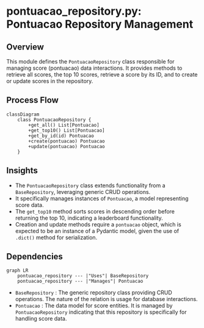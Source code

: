 # pontuacao_repository.py: Pontuacao Repository Management

## Overview

This module defines the `PontuacaoRepository` class responsible for managing score (pontuacao) data interactions. It provides methods to retrieve all scores, the top 10 scores, retrieve a score by its ID, and to create or update scores in the repository.

## Process Flow

```mermaid
classDiagram
    class PontuacaoRepository {
        +get_all() List[Pontuacao]
        +get_top10() List[Pontuacao]
        +get_by_id(id) Pontuacao
        +create(pontuacao) Pontuacao
        +update(pontuacao) Pontuacao
    }
```

## Insights

- The `PontuacaoRepository` class extends functionality from a `BaseRepository`, leveraging generic CRUD operations.
- It specifically manages instances of `Pontuacao`, a model representing score data.
- The `get_top10` method sorts scores in descending order before returning the top 10, indicating a leaderboard functionality.
- Creation and update methods require a `pontuacao` object, which is expected to be an instance of a Pydantic model, given the use of `.dict()` method for serialization.

## Dependencies

```mermaid
graph LR
    pontuacao_repository --- |"Uses"| BaseRepository
    pontuacao_repository --- |"Manages"| Pontuacao
```

- `BaseRepository` : The generic repository class providing CRUD operations. The nature of the relation is usage for database interactions.
- `Pontuacao` : The data model for score entities. It is managed by `PontuacaoRepository` indicating that this repository is specifically for handling score data.